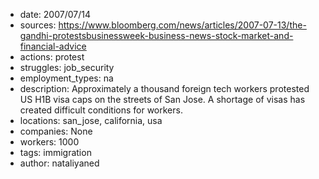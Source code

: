- date: 2007/07/14
- sources: https://www.bloomberg.com/news/articles/2007-07-13/the-gandhi-protestsbusinessweek-business-news-stock-market-and-financial-advice
- actions: protest
- struggles: job_security
- employment_types: na
- description: Approximately a thousand foreign tech workers protested US H1B visa caps on the streets of San Jose. A shortage of visas has created difficult conditions for workers.
- locations: san_jose, california, usa
- companies: None
- workers: 1000
- tags: immigration
- author: nataliyaned
